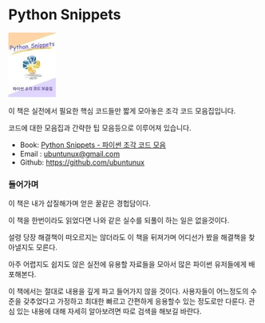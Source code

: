 # Python Snippets

[![](docs/img/PythonSnippets.jpg)](docs/contents.md)


이 책은 실전에서 필요한 핵심 코드들만 짧게 모아놓은 조각 코드 모음집입니다.

코드에 대한 모음집과 간략한 팁 모음등으로 이루어져 있습니다.

- Book: [Python Snippets - 파이썬 조각 코드 모음](https://github.com/ubuntunux/Python-Snippets/blob/main/docs) 
- Email : ubuntunux@gmail.com
- Github: https://github.com/ubuntunux


### 들어가며

이 책은 내가 삽질해가며 얻은 꿀같은 경헙담이다.

이 책을 한번이라도 읽었다면 나와 같은 실수를 되풀이 하는 일은 없을것이다.

설령 당장 해결책이 떠오르지는 않더라도 이 책을 뒤져가며 어디선가 봤을 해결책을 찾아낼지도 모른다.

아주 어렵지도 쉽지도 않은 실전에 유용할 자료들을 모아서 많은 파이썬 유저들에게 배포해본다.

이 책에서는 절대로 내용을 깊게 파고 들어가지 않을 것이다. 사용자들이 어느정도의 수준을 갖추었다고 가정하고 최대한 빠르고 간편하게 응용할수 있는 정도로만 다룬다. 관심 있는 내용에 대해 자세히 알아보려면 따로 검색을 해보길 바란다.
